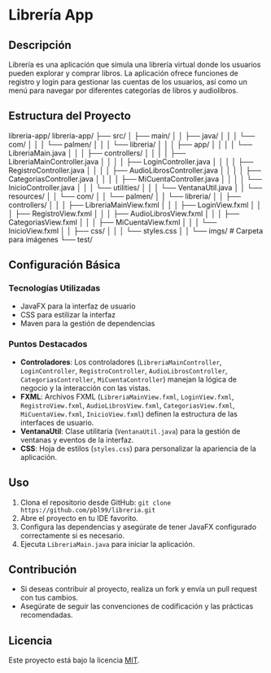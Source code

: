 # Librería App

## Descripción
Librería es una aplicación que simula una librería virtual donde los usuarios pueden explorar y comprar libros. La aplicación ofrece funciones de registro y login para gestionar las cuentas de los usuarios, así como un menú para navegar por diferentes categorías de libros y audiolibros.

## Estructura del Proyecto

libreria-app/
libreria-app/
├── src/
│   ├── main/
│   │   ├── java/
│   │   │   └── com/
│   │   │       └── palmen/
│   │   │           └── libreria/
│   │   │               ├── app/
│   │   │               │   └── LibreriaMain.java
│   │   │               ├── controllers/
│   │   │               │   ├── LibreriaMainController.java
│   │   │               │   ├── LoginController.java
│   │   │               │   ├── RegistroController.java
│   │   │               │   ├── AudioLibrosController.java
│   │   │               │   ├── CategoriasController.java
│   │   │               │   ├── MiCuentaController.java
│   │   │               │   └── InicioController.java
│   │   │               └── utilities/
│   │   │                   └── VentanaUtil.java
│   │   └── resources/
│   │       └── com/
│   │           └── palmen/
│   │               └── libreria/
│   │                   ├── controllers/
│   │                   │   ├── LibreriaMainView.fxml
│   │                   │   ├── LoginView.fxml
│   │                   │   ├── RegistroView.fxml
│   │                   │   ├── AudioLibrosView.fxml
│   │                   │   ├── CategoriasView.fxml
│   │                   │   ├── MiCuentaView.fxml
│   │                   │   └── InicioView.fxml
│   │                   ├── css/
│   │                   │   └── styles.css
│   │                   └── imgs/ # Carpeta para imágenes
└── test/


## Configuración Básica

### Tecnologías Utilizadas
- JavaFX para la interfaz de usuario
- CSS para estilizar la interfaz
- Maven para la gestión de dependencias

### Puntos Destacados
- **Controladores**: Los controladores (`LibreriaMainController`, `LoginController`, `RegistroController`, `AudioLibrosController`, `CategoriasController`, `MiCuentaController`) manejan la lógica de negocio y la interacción con las vistas.
- **FXML**: Archivos FXML (`LibreriaMainView.fxml`, `LoginView.fxml`, `RegistroView.fxml`, `AudioLibrosView.fxml`, `CategoriasView.fxml`, `MiCuentaView.fxml`, `InicioView.fxml`) definen la estructura de las interfaces de usuario.
- **VentanaUtil**: Clase utilitaria (`VentanaUtil.java`) para la gestión de ventanas y eventos de la interfaz.
- **CSS**: Hoja de estilos (`styles.css`) para personalizar la apariencia de la aplicación.

## Uso
1. Clona el repositorio desde GitHub: `git clone https://github.com/pbl99/libreria.git`
2. Abre el proyecto en tu IDE favorito.
3. Configura las dependencias y asegúrate de tener JavaFX configurado correctamente si es necesario.
4. Ejecuta `LibreriaMain.java` para iniciar la aplicación.

## Contribución
- Si deseas contribuir al proyecto, realiza un fork y envía un pull request con tus cambios.
- Asegúrate de seguir las convenciones de codificación y las prácticas recomendadas.

## Licencia
Este proyecto está bajo la licencia [MIT](https://opensource.org/licenses/MIT).

